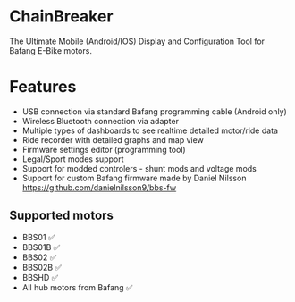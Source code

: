 # ChainBreaker
The Ultimate Mobile (Android/IOS) Display and Configuration Tool for Bafang E-Bike motors.

# Features

 - USB connection via standard Bafang programming cable (Android only)
 - Wireless Bluetooth connection via adapter
 - Multiple types of dashboards to see realtime detailed motor/ride data
 - Ride recorder with detailed graphs and map view
 - Firmware settings editor (programming tool)
 - Legal/Sport modes support
 - Support for modded controlers - shunt mods and voltage mods
 - Support for custom Bafang firmware made by Daniel Nilsson https://github.com/danielnilsson9/bbs-fw

## Supported motors

-   BBS01 ✅
-   BBS01B ✅
-   BBS02 ✅
-   BBS02B ✅
-   BBSHD ✅
-   All hub motors from Bafang ✅
